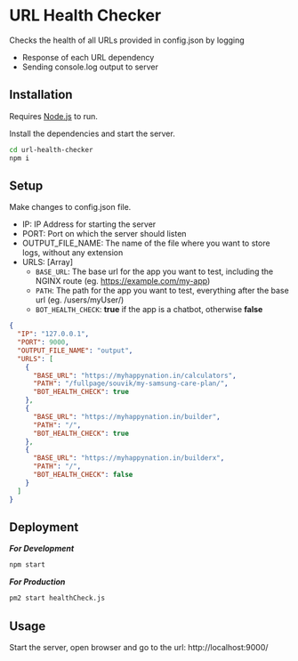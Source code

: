# URL Health Checker

Checks the health of all URLs provided in config.json by logging

- Response of each URL dependency
- Sending console.log output to server

## Installation

Requires [Node.js](https://nodejs.org/) to run.

Install the dependencies and start the server.

```sh
cd url-health-checker
npm i
```

## Setup

Make changes to config.json file.
* IP: IP Address for starting the server
* PORT: Port on which the server should listen
* OUTPUT_FILE_NAME: The name of the file where you want to store logs, without any extension
* URLS: [Array]
  * `BASE_URL`: The base url for the app you want to test, including the NGINX route (eg. https://example.com/my-app)
  * `PATH`: The path for the app you want to test, everything after the base url (eg. /users/myUser/)
  * `BOT_HEALTH_CHECK`: **true** if the app is a chatbot, otherwise **false**

```json
{
  "IP": "127.0.0.1",
  "PORT": 9000,
  "OUTPUT_FILE_NAME": "output",
  "URLS": [
    {
      "BASE_URL": "https://myhappynation.in/calculators",
      "PATH": "/fullpage/souvik/my-samsung-care-plan/",
      "BOT_HEALTH_CHECK": true
    },
    {
      "BASE_URL": "https://myhappynation.in/builder",
      "PATH": "/",
      "BOT_HEALTH_CHECK": true
    },
    {
      "BASE_URL": "https://myhappynation.in/builderx",
      "PATH": "/",
      "BOT_HEALTH_CHECK": false
    }
  ]
}
```

## Deployment

_**For Development**_

```sh
npm start
```

_**For Production**_

```sh
pm2 start healthCheck.js
```

## Usage

Start the server, open browser and go to the url: http://localhost:9000/
